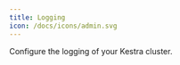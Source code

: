 ```yaml
---
title: Logging
icon: /docs/icons/admin.svg
---
```


Configure the logging of your Kestra cluster.


